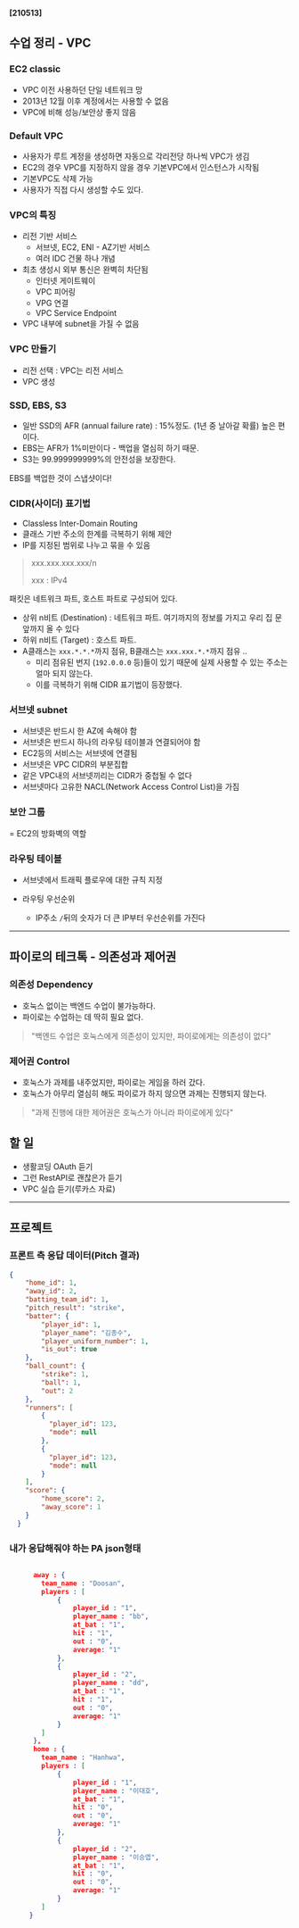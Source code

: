 **[210513]**



## 수업 정리 - VPC

### EC2 classic

- VPC 이전 사용하던 단일 네트워크 망
- 2013년 12월 이후 계정에서는 사용할 수 없음
- VPC에 비해 성능/보안상 좋지 않음

### Default VPC

- 사용자가 루트 계정을 생성하면 자동으로 각리전당 하나씩 VPC가 생김
- EC2의 경우 VPC를 지정하지 않을 경우 기본VPC에서 인스턴스가 시작됨
- 기본VPC도 삭제 가능
- 사용자가 직접 다시 생성할 수도 있다.

### VPC의 특징

- 리전 기반 서비스
  - 서브넷, EC2, ENI - AZ기반 서비스
  - 여러 IDC 건물 하나 개념
- 최초 생성시 외부 통신은 완벽히 차단됨
  - 인터넷 게이트웨이
  - VPC 피어링
  - VPG 연결
  - VPC Service Endpoint
- VPC 내부에 subnet을 가질 수 없음

### VPC 만들기

- 리전 선택 : VPC는 리전 서비스
- VPC 생성

### SSD, EBS, S3

- 일반 SSD의 AFR (annual failure rate) : 15%정도. (1년 중 날아갈 확률) 높은 편이다.
- EBS는 AFR가 1%미만이다 - 백업을 열심히 하기 때문.
- S3는 99.999999999%의 안전성을 보장한다.

EBS를 백업한 것이 스냅샷이다!

### CIDR(사이더) 표기법 

- Classless Inter-Domain Routing
- 클래스 기반 주소의 한계를 극복하기 위해 제안
- IP를 지정된 범위로 나누고 묶을 수 있음

> xxx.xxx.xxx.xxx/n
>
> xxx : IPv4

패킷은 네트워크 파트, 호스트 파트로 구성되어 있다.

- 상위 n비트 (Destination) : 네트워크 파트. 여기까지의 정보를 가지고 우리 집 문 앞까지 올 수 있다
- 하위 n비트 (Target) : 호스트 파트. 
- A클래스는 `xxx.*.*.*`까지 점유, B클래스는 `xxx.xxx.*.*`까지 점유 ..
  - 미리 점유된 번지 (`192.0.0.0` 등)들이 있기 때문에 실제 사용할 수 있는 주소는 얼마 되지 않는다.
  - 이를 극복하기 위해 CIDR 표기법이 등장했다.

### 서브넷 subnet

- 서브넷은 반드시 한 AZ에 속해야 함
- 서브넷은 반드시 하나의 라우팅 테이블과 연결되어야 함
- EC2등의 서비스는 서브넷에 연결됨
- 서브넷은 VPC CIDR의 부분집합
- 같은 VPC내의 서브넷끼리는 CIDR가 중첩될 수 없다
- 서브넷마다 고유한 NACL(Network Access Control List)을 가짐

### 보안 그룹

= EC2의 방화벽의 역할

### 라우팅 테이블

- 서브넷에서 트래픽 플로우에 대한 규칙 지정

- 라우팅 우선순위
  - IP주소 `/`뒤의 숫자가 더 큰 IP부터 우선순위를 가진다



---



## 파이로의 테크톡 - 의존성과 제어권

### 의존성 Dependency

- 호눅스 없이는 백엔드 수업이 불가능하다.
- 파이로는 수업하는 데 딱히 필요 없다.

> "백엔드 수업은 호눅스에게 의존성이 있지만, 파이로에게는 의존성이 없다"

### 제어권 Control

- 호눅스가 과제를 내주었지만, 파이로는 게임을 하러 갔다.
- 호눅스가 아무리 열심히 해도 파이로가 하지 않으면 과제는 진행되지 않는다.

> "과제 진행에 대한 제어권은 호눅스가 아니라 파이로에게 있다"





## 할 일

- 생활코딩 OAuth 듣기
- 그런 RestAPI로 괜찮은가 듣기
- VPC 실습 듣기(루카스 자료)



---

## 프로젝트

### 프론트 측 응답 데이터(Pitch 결과)

```json
{
    "home_id": 1,
    "away_id": 2,
    "batting_team_id": 1,
    "pitch_result": "strike",
    "batter": {
        "player_id": 1,
        "player_name": "김종수",
        "player_uniform_number": 1,
        "is_out": true
    },
    "ball_count": {
        "strike": 1,
        "ball": 1,
        "out": 2
    },
    "runners": [
        {
          "player_id": 123,
          "mode": null
        },
        {
          "player_id": 123,
          "mode": null
        }
    ],
    "score": {
        "home_score": 2,
        "away_score": 1
    }
  }

```

### 내가 응답해줘야 하는 PA json형태

```json

      away : {
        team_name : "Doosan",
        players : [
            {
                player_id : "1",
                player_name : "bb",
                at_bat : "1",
                hit : "1",
                out : "0",
                average: "1"
            },
            {
                player_id : "2",
                player_name : "dd",
                at_bat : "1",
                hit : "1",
                out : "0",
                average: "1"
            }
        ]
      },
      home : {
        team_name : "Hanhwa",
        players : [
            {
                player_id : "1",
                player_name : "이대호",
                at_bat : "1",
                hit : "0",
                out : "0",
                average: "1"
            },
            {
                player_id : "2",
                player_name : "이승엽",
                at_bat : "1",
                hit : "0",
                out : "0",
                average: "1"
            }
        ]
     }
    

```






